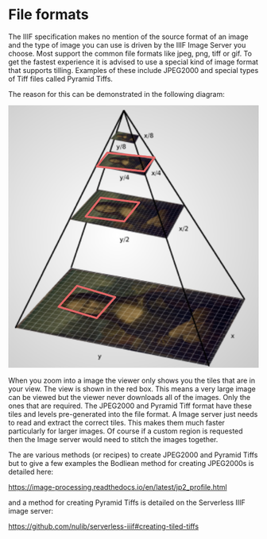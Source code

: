 # File formats

The IIIF specification makes no mention of the source format of an image and the type of image you can use is driven by the IIIF Image Server you choose. Most support the common file formats like jpeg, png, tiff or gif. To get the fastest experience it is advised to use a special kind of image format that supports tilling. Examples of these include JPEG2000 and special types of Tiff files called Pyramid Tiffs. 

The reason for this can be demonstrated in the following diagram:

![Pyramid Image](imgs/JPEG2000_format.png)

When you zoom into a image the viewer only shows you the tiles that are in your view. The view is shown in the red box. This means a very large image can be viewed but the viewer never downloads all of the images. Only the ones that are required. The JPEG2000 and Pyramid Tiff format have these tiles and levels pre-generated into the file format. A Image server just needs to read and extract the correct tiles. This makes them much faster particularly for larger images. Of course if a custom region is requested then the Image server would need to stitch the images together. 

The are various methods (or recipes) to create JPEG2000 and Pyramid Tiffs but to give a few examples the Bodliean method for creating JPEG2000s is detailed here:

https://image-processing.readthedocs.io/en/latest/jp2_profile.html

and a method for creating Pyramid Tiffs is detailed on the Serverless IIIF image server:

https://github.com/nulib/serverless-iiif#creating-tiled-tiffs

